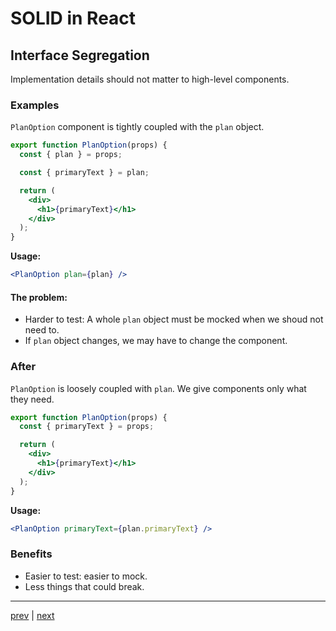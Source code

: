 # SOLID in React

## Interface Segregation

Implementation details should not matter to high-level components.

### Examples

`PlanOption` component is tightly coupled with the `plan` object.

```jsx
export function PlanOption(props) {
  const { plan } = props;

  const { primaryText } = plan;

  return (
    <div>
      <h1>{primaryText}</h1>
    </div>
  );
}
```

**Usage:**

```jsx
<PlanOption plan={plan} />
```

#### The problem:

- Harder to test: A whole `plan` object must be mocked when we shoud not need to.
- If `plan` object changes, we may have to change the component.

### After

`PlanOption` is loosely coupled with `plan`. We give components only what they need.

```jsx
export function PlanOption(props) {
  const { primaryText } = props;

  return (
    <div>
      <h1>{primaryText}</h1>
    </div>
  );
}
```

**Usage:**

```jsx
<PlanOption primaryText={plan.primaryText} />
```

### Benefits

- Easier to test: easier to mock.
- Less things that could break.

---

[prev](slide5.md) | [next](slide7.md)

